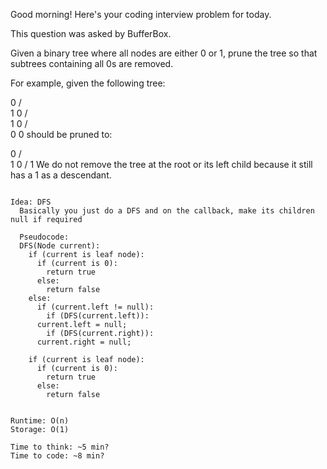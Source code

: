 Good morning! Here's your coding interview problem for today.

This question was asked by BufferBox.

Given a binary tree where all nodes are either 0 or 1, prune the tree so that subtrees containing all 0s are removed.

For example, given the following tree:

   0
  / \
 1   0
    / \
   1   0
  / \
 0   0
should be pruned to:

   0
  / \
 1   0
    /
   1
We do not remove the tree at the root or its left child because it still has a 1 as a descendant.

~~~~~~~~~~~~~~~~~~~~~~~~~~~~~~~~~~~~~

Idea: DFS
  Basically you just do a DFS and on the callback, make its children null if required

  Pseudocode:
  DFS(Node current):
    if (current is leaf node):
      if (current is 0):
        return true
      else:
        return false
    else:
      if (current.left != null):
        if (DFS(current.left)):
	  current.left = null;
        if (DFS(current.right)):
	  current.right = null;

    if (current is leaf node):
      if (current is 0):
        return true
      else:
        return false


Runtime: O(n)
Storage: O(1)

Time to think: ~5 min?
Time to code: ~8 min?